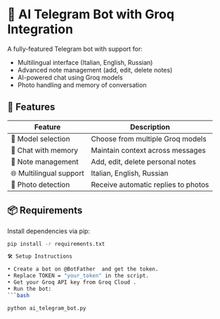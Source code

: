 # 🤖 AI Telegram Bot with Groq Integration

A fully-featured Telegram bot with support for:
- Multilingual interface (Italian, English, Russian)
- Advanced note management (add, edit, delete notes)
- AI-powered chat using Groq models
- Photo handling and memory of conversation

## 🚀 Features

| Feature | Description |
|--------|-------------|
| 🔧 Model selection | Choose from multiple Groq models |
| 💬 Chat with memory | Maintain context across messages |
| 📝 Note management | Add, edit, delete personal notes |
| 🌐 Multilingual support | Italian, English, Russian |
| 📸 Photo detection | Receive automatic replies to photos |

## 📦 Requirements

Install dependencies via pip:
```bash
pip install -r requirements.txt

🛠️ Setup Instructions 

• Create a bot on @BotFather  and get the token.
• Replace TOKEN = "your_token" in the script.
• Get your Groq API key from Groq Cloud .
• Run the bot:
```bash

python ai_telegram_bot.py
